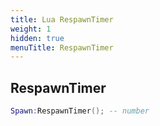 ```yaml
---
title: Lua RespawnTimer
weight: 1
hidden: true
menuTitle: RespawnTimer
---
```

## RespawnTimer
```lua
Spawn:RespawnTimer(); -- number
```
